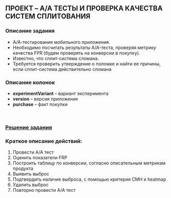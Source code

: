 ## ПРОЕКТ – A/A ТЕСТЫ И ПРОВЕРКА КАЧЕСТВА СИСТЕМ СПЛИТОВАНИЯ


### Описание задания
- А/А-тестирование мобильного приложения.   
- Необходимо посчитать результаты A/A-теста, проверяя метрику качества FPR (будем проверять на конверсии в покупку).   
- Известно, что сплит-система сломана.   
- Требуется проверить утверждение о поломке и найти ее причины, если сплит-система действительно сломана


### Описание колонок
- **experimentVariant** – вариант эксперимента
- **version** – версия приложения
- **purchase** – факт покупки

<br>

###  <a href="https://github.com/vladank99/E-Learning/blob/main/A-A_test_project/A-A_test_project_code.ipynb"> Решение задания </a>

### Краткое описание действий:
1. Провести A/A тест
2. Оценить показатели FRP
3. Построить таблицу по конверсии, согласно описательным метрикам продукта
4. Выявить выброс
5. Подтвердить наличие выброса, с помощью критерия CMH и heatmap
6. Удалить выброс
7. Повторно провести A/A тест
